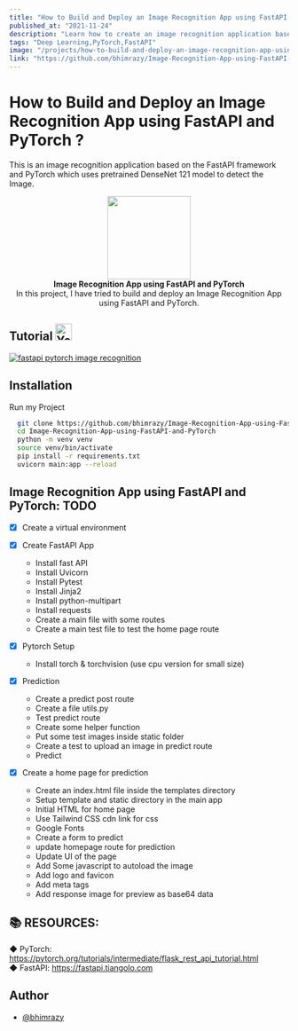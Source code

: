 ```yaml
---
title: "How to Build and Deploy an Image Recognition App using FastAPI and PyTorch ?"
published_at: "2021-11-24"
description: "Learn how to create an image recognition application based on the FastAPI framework and PyTorch which uses pretrained DenseNet 121 model to detect the Image."
tags: "Deep Learning,PyTorch,FastAPI"
image: "/projects/how-to-build-and-deploy-an-image-recognition-app-using-fastapi-and-pytorch.png"
link: "https://github.com/bhimrazy/Image-Recognition-App-using-FastAPI-and-PyTorch"
---
```


# How to Build and Deploy an Image Recognition App using FastAPI and PyTorch ?

This is an image recognition application based on the FastAPI framework and PyTorch which uses pretrained DenseNet 121 model to detect the Image.

<p align="center">
  <img src="https://user-images.githubusercontent.com/46085301/139594375-790141df-482f-4a21-9b19-c0e47f2033f2.png" height="150"/>
  <br/>
  <b>Image Recognition App using FastAPI and PyTorch</b><br/>
In this project, I have tried to build and deploy an Image Recognition App using FastAPI and
PyTorch.
</P>

## Tutorial <img src="https://user-images.githubusercontent.com/46085301/143214249-d6244995-1fdb-4c3f-b721-e65403a89607.gif" alt="Youtube gif" height="30"/>

[![fastapi pytorch image recognition](https://user-images.githubusercontent.com/46085301/143211855-fe73e3b0-fc8c-4aa4-8428-e93cc16d6dfd.png)](https://youtu.be/7Rm5mGhYWVI)

## Installation

Run my Project

```bash
  git clone https://github.com/bhimrazy/Image-Recognition-App-using-FastAPI-and-PyTorch
  cd Image-Recognition-App-using-FastAPI-and-PyTorch
  python -m venv venv
  source venv/bin/activate
  pip install -r requirements.txt
  uvicorn main:app --reload
```

## Image Recognition App using FastAPI and PyTorch: TODO

- [x] Create a virtual environment
- [x] Create FastAPI App

  - Install fast API
  - Install Uvicorn
  - Install Pytest
  - Install Jinja2
  - Install python-multipart
  - Install requests
  - Create a main file with some routes
  - Create a main test file to test the home page route

- [x] Pytorch Setup

  - Install torch & torchvision (use cpu version for small size)

- [x] Prediction

  - Create a predict post route
  - Create a file utils.py
  - Test predict route
  - Create some helper function
  - Put some test images inside static folder
  - Create a test to upload an image in predict route
  - Predict

- [x] Create a home page for prediction
  - Create an index.html file inside the templates directory
  - Setup template and static directory in the main app
  - Initial HTML for home page
  - Use Tailwind CSS cdn link for css
  - Google Fonts
  - Create a form to predict
  - update homepage route for prediction
  - Update UI of the page
  - Add Some javascript to autoload the image
  - Add logo and favicon
  - Add meta tags
  - Add response image for preview as base64 data

## 📚 RESOURCES:

◆ PyTorch: https://pytorch.org/tutorials/intermediate/flask_rest_api_tutorial.html <br/>
◆ FastAPI: https://fastapi.tiangolo.com

## Author

- [@bhimrazy](https://www.github.com/bhimrazy)
